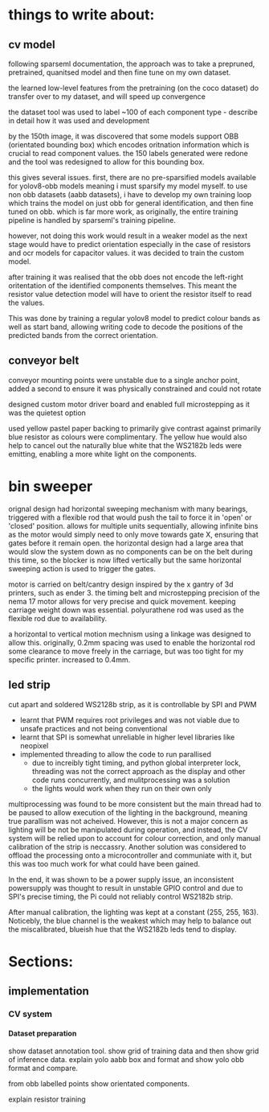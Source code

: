 # things to write about:

## cv model
following sparseml documentation, the approach was to take a prepruned, pretrained, quanitsed model and then fine tune on my own dataset.

the learned low-level features from the pretraining (on the coco dataset) do transfer over to my dataset, and will speed up convergence

the dataset tool was used to label ~100 of each component type - describe in detail how it was used and development

by the 150th image, it was discovered that some models support OBB (orientated bounding box) which encodes oritnation information which is crucial to read component values. the 150 labels generated were redone and the tool was redesigned to allow for this bounding box.

this gives several issues. first, there are no pre-sparsified models available for yolov8-obb models meaning i must sparsify my model myself. to use non obb datasets (aabb datasets), i have to develop my own training loop which trains the model on just obb for general identification, and then fine tuned on obb. which is far more work, as originally, the entire training pipeline is handled by sparseml's training pipeline.

however, not doing this work would result in a weaker model as the next stage would have to predict orientation especially in the case of resistors and ocr models for capacitor values. it was decided to train the custom model.

after training it was realised that the obb does not encode the left-right oritentation of the identified components themselves. This meant the resistor value detection model will have to orient the resistor itself to read the values.

This was done by training a regular yolov8 model to predict colour bands as well as start band, allowing writing code to decode the positions of the predicted bands from the correct orientation.


## conveyor belt
conveyor mounting points were unstable due to a single anchor point, added a second to ensure it was physically constrained and could not rotate

designed custom motor driver board and enabled full microstepping as it was the quietest option

used yellow pastel paper backing to primarily give contrast against primarily blue resistor as colours were complimentary. The yellow hue would also help to cancel out the naturally blue white that the WS2182b leds were emitting, enabling a more white light on the components.

# bin sweeper
orignal design had horizontal sweeping mechanism with many bearings, triggered with a flexible rod that would push the tail to force it in 'open' or 'closed' position. allows for multiple units sequentially, allowing infinite bins as the motor would simply need to only move towards gate X, ensuring that gates before it remain open. the horizontal design had a large area that would slow the system down as no components can be on the belt during this time, so the blocker is now lifted vertically but the same horizontal sweeping action is used to trigger the gates.

motor is carried on belt/cantry design inspired by the x gantry of 3d printers, such as ender 3. the timing belt and microstepping precision of the nema 17 motor allows for very precise and quick movement. keeping carriage weight down was essential. polyurathene rod was used as the flexible rod due to availability.

a horizontal to vertical motion mechnism using a linkage was designed to allow this. originally, 0.2mm spacing was used to enable the horizontal rod some clearance to move freely in the carriage, but was too tight for my specific printer. increased to 0.4mm.

## led strip
cut apart and soldered WS2128b strip, as it is controllable by SPI and PWM

- learnt that PWM requires root privileges and was not viable due to unsafe practices and not being conventional
- learnt that SPI is somewhat unreliable in higher level libraries like neopixel
- implemented threading to allow the code to run parallised
  - due to increibly tight timing, and python global interpreter lock, threading was not the correct approach as the display and other code runs concurrently, and mulitprocessing was a solution
  - the lights would work when they run on their own only

multiprocessing was found to be more consistent but the main thread had to be paused to allow execution of the lighting in the background, meaning true parallism was not acheived. However, this is not a major concern as lighting will be not be manipulated during operation, and instead, the CV system will be relied upon to account for colour correction, and only manual calibration of the strip is neccassry. Another solution was considered  to offload the processing onto a microcontroller and communiate with it, but this was too much work for what could have been gained. 

In the end, it was shown to be a power supply issue, an inconsistent powersupply was thought to result in unstable GPIO control and due to SPI's precise timing, the Pi could not reliably control WS2182b strip.

After manual calibration, the lighting was kept at a constant (255, 255, 163). Noticebly, the blue channel is the weakest which may help to balance out the miscalibrated, blueish hue that the WS2182b leds tend to display. 

# Sections:
## implementation

### CV system

#### Dataset preparation
show dataset annotation tool. show grid of training data and then show grid of inference data. explain yolo aabb box and format and show yolo obb format and compare. 

from obb labelled points show orientated components.

explain resistor training

